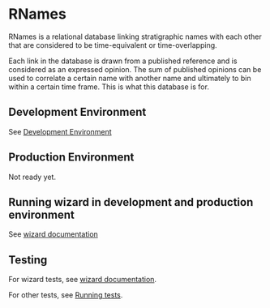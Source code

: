 # RNames

RNames is a relational database linking stratigraphic names with each other that are considered to be time-equivalent or time-overlapping.

Each link in the database is drawn from a published reference and is considered as an expressed opinion. The sum of published opinions can be used to correlate a certain name with another name and ultimately to bin within a certain time frame. This is what this database is for.

## Development Environment

See [Development Environment](./docs/dev_environment.md)

## Production Environment

Not ready yet.

## Running wizard in development and production environment

See [wizard documentation](./app/frontend/README.md)

## Testing

For wizard tests, see [wizard documentation](./app/frontend/README.md).

For other tests, see [Running tests](./docs/testing.md).
